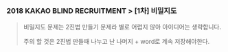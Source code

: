 ### 2018 KAKAO BLIND RECRUITMENT > [1차] 비밀지도

> 비밀지도 문제는 2진법 만들기 문제라 별로 어렵지 않아 아이디어는 생략합니다.
>
> 주의 할 것은 2진법 만들때 나누고 난 나머지 + word로 계속 저장해야한다.